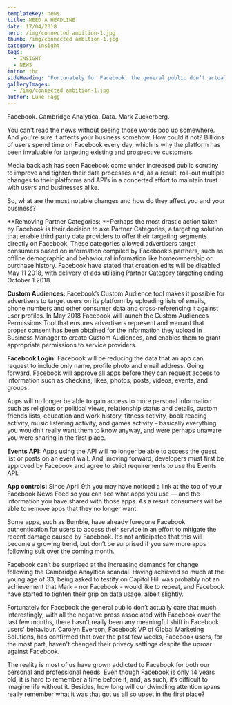 ```yaml
---
templateKey: news
title: NEED A HEADLINE
date: 17/04/2018
hero: /img/connected ambition-1.jpg
thumb: /img/connected ambition-1.jpg
category: Insight
tags:
  - INSIGHT
  - NEWS
intro: tbc
sideHeading: 'Fortunately for Facebook, the general public don’t actually care that much. '
galleryImages:
  - /img/connected ambition-1.jpg
author: Luke Fagg
---
```

Facebook. Cambridge Analytica. Data. Mark Zuckerberg.

You can't read the news without seeing those words pop up somewhere. And you're sure it affects your business somehow. How could it not? Billions of users spend time on Facebook every day, which is why the platform has been invaluable for targeting existing and prospective customers. 

Media backlash has seen Facebook come under increased public scrutiny to improve and tighten their data processes and, as a result, roll-out multiple changes to their platforms and API’s in a concerted effort to maintain trust with users and businesses alike.

So, what are the most notable changes and how do they affect you and your business?

**Removing Partner Categories: **Perhaps the most drastic action taken by Facebook is their decision to axe Partner Categories, a targeting solution that enable third party data providers to offer their targeting segments directly on Facebook. These categories allowed advertisers target consumers based on information compiled by Facebook’s partners, such as offline demographic and behavioural information like homeownership or purchase history. Facebook have stated that creation edits will be disabled May 11 2018, with delivery of ads utilising Partner Category targeting ending October 1 2018.



**Custom Audiences:** Facebook’s Custom Audience tool makes it possible for advertisers to target users on its platform by uploading lists of emails, phone numbers and other consumer data and cross-referencing it against user profiles. In May 2018 Facebook will launch the Custom Audiences Permissions Tool that ensures advertisers represent and warrant that proper consent has been obtained for the information they upload in Business Manager to create Custom Audiences, and enables them to grant appropriate permissions to service providers.



**Facebook Login:** Facebook will be reducing the data that an app can request to include only name, profile photo and email address. Going forward, Facebook will approve all apps before they can request access to information such as checkins, likes, photos, posts, videos, events, and groups.

Apps will no longer be able to gain access to more personal information such as religious or political views, relationship status and details, custom friends lists, education and work history, fitness activity, book reading activity, music listening activity, and games activity – basically everything you wouldn’t really want them to know anyway, and were perhaps unaware you were sharing in the first place.



**Events API:**  Apps using the API will no longer be able to access the guest list or posts on an event wall. And, moving forward, developers must first be approved by Facebook and agree to strict requirements to use the Events API.



**App controls:** Since April 9th you may have noticed a link at the top of your Facebook News Feed so you can see what apps you use — and the information you have shared with those apps. As a result consumers will be able to remove apps that they no longer want.

Some apps, such as Bumble, have already foregone Facebook authentication for users to access their service in an effort to mitigate the recent damage caused by Facebook. It’s not anticipated that this will become a growing trend, but don’t be surprised if you saw more apps following suit over the coming month.

Facebook can’t be surprised at the increasing demands for change following the Cambridge Anayltica scandal. Having achieved so much at the young age of 33, being asked to testify on Capitol Hill was probably not an achievement that Mark – nor Facebook - would like to repeat, and Facebook have started to tighten their grip on data usage, albeit slightly. 

Fortunately for Facebook the general public don’t actually care that much. Interestingly, with all the negative press associated with Facebook over the last few months, there hasn't really been any meaningful shift in Facebook users' behaviour. Carolyn Everson, Facebook VP of Global Marketing Solutions, has confirmed that over the past few weeks, Facebook users, for the most part, haven't changed their privacy settings despite the uproar against Facebook. 

The reality is most of us have grown addicted to Facebook for both our personal and professional needs. Even though Facebook is only 14 years old, it is hard to remember a time before it, and, as such, it’s difficult to imagine life without it. Besides, how long will our dwindling attention spans really remember what it was that got us all so upset in the first place?
